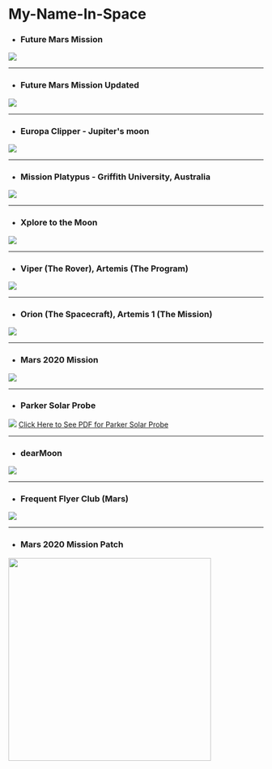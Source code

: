 # My-Name-In-Space

- ### Future Mars Mission
![](BoardingPass_MyNameOnFutureMission.png)

***
- ### Future Mars Mission Updated
![](BoardingPass_MyNameOnFutureMissionUpdated.png)

***
- ### Europa Clipper - Jupiter's moon
![](EuropaClipper-MessageInABottle.png)

***
- ### Mission Platypus - Griffith University, Australia
![](MissionPlatypus-GriffithUniversity-Space-Boarding-Pass.jpg)

***
- ### Xplore to the Moon
![](Xplore-to-the-moon-PranavArya.jpeg)

***
- ### Viper (The Rover), Artemis (The Program)
![](Viper_Artemis_boarding-pass.jpg)

***
- ### Orion (The Spacecraft), Artemis 1 (The Mission)
![](Orion_Artemis_Boarding_Pass.jpg)

***
- ### Mars 2020 Mission
![](BoardingPass_MyNameOnMars2020.png)


***
- ### Parker Solar Probe
![](https://github.com/PranavArya37/My-Name-In-Space/blob/8f063470322774e50fa686764f2a5c29d7f31172/Parker%20Solar%20Probe.jpg)
<a href="https://github.com/PranavArya37/My-Name-In-Space/blob/d5ba7ce48161ab6492e37d05d4f83fd89a8da314/Parker%20Solar%20Probe.pdf" target="_blank">Click Here to See PDF for Parker Solar Probe</a>

***

- ### dearMoon
![](dearMoon.png)

***

- ### Frequent Flyer Club (Mars)
![](Frequent_Flyer_Club_Martian.jpg)

***

- ### Mars 2020 Mission Patch
<img src="mars2020-mission-patch.f0bbf0a8.png" alt="" height="400px" width="400px">




